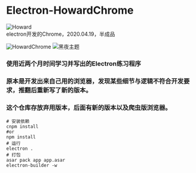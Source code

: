 # Electron-HowardChrome
![Howard](http://www.chacuo.net/uploads/charphoto/2020/20200902/b5de6a784a2e1a86c372875ce23a455d_p.png "Howard")                                                                                
electron开发的Chrome，2020.04.19，半成品

![HowardChrome](https://raw.githubusercontent.com/tt20050510/Electron-HowardChrome/master/white.png "optional title")
![黑夜主题](https://raw.githubusercontent.com/tt20050510/Electron-HowardChrome/master/black.png "optional title")

### 使用近两个月时间学习并写出的Electron练习程序
### 原本是开发出来自己用的浏览器，发现某些细节与逻辑不符合开发要求，推翻后重新写了新的版本。
### 这个仓库存放弃用版本，后面有新的版本以及爬虫版浏览器。

```shell
# 安装依赖
cnpm install
#or
npm install
# 运行
electron .
# 打包
asar pack app app.asar
electron-builder -w
```
